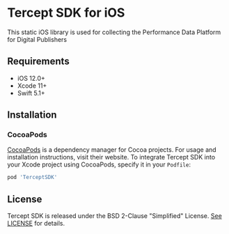 # Tercept SDK for iOS
This static iOS library is used for collecting the Performance Data Platform for Digital Publishers

## Requirements
- iOS 12.0+
- Xcode 11+
- Swift 5.1+

## Installation

### CocoaPods

[CocoaPods](https://cocoapods.org) is a dependency manager for Cocoa projects. For usage and installation instructions, visit their website. To integrate Tercept SDK into your Xcode project using CocoaPods, specify it in your `Podfile`:

```ruby
pod 'TerceptSDK'
```

## License

Tercept SDK is released under the BSD 2-Clause "Simplified" License. [See LICENSE](https://github.com/Tercept-Inc/Tercept-SDK-iOS/blob/main/LICENSE) for details.
